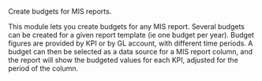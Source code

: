 Create budgets for MIS reports.

This module lets you create budgets for any MIS report. Several budgets can be created
for a given report template (ie one budget per year). Budget figures are provided by KPI
or by GL account, with different time periods. A budget can then be selected as a data
source for a MIS report column, and the report will show the budgeted values for each
KPI, adjusted for the period of the column.
